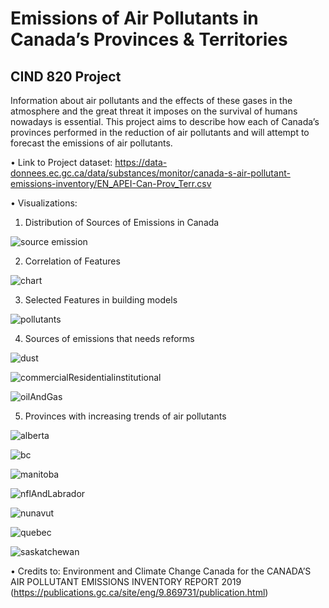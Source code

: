 # Emissions of Air Pollutants in Canada’s Provinces & Territories
## CIND 820 Project

Information about air pollutants and the effects of these gases in the atmosphere and the great threat it imposes on the survival of humans nowadays is essential.
This project aims to describe how each of Canada’s provinces performed in the reduction of air pollutants and will attempt to forecast the emissions of air pollutants.

•	Link to Project dataset:  https://data-donnees.ec.gc.ca/data/substances/monitor/canada-s-air-pollutant-emissions-inventory/EN_APEI-Can-Prov_Terr.csv

•	Visualizations:

  1.  Distribution of Sources of Emissions in Canada
   

   ![source emission](https://user-images.githubusercontent.com/91929677/144786685-db3938de-9ca1-4442-bb1f-3b3db5deda90.png)


  2.  Correlation of Features
  

   ![chart](https://user-images.githubusercontent.com/91929677/144786779-0ac65885-30b9-480c-a7ea-58dc60f265ad.png)


  3.  Selected Features in building models
  
    
  ![pollutants](https://user-images.githubusercontent.com/91929677/144787363-febeadf8-4774-49e6-9587-ea4cfdc60e54.png)

  
  4.  Sources of emissions that needs reforms
  
  
  ![dust](https://user-images.githubusercontent.com/91929677/144787900-f314e442-d99a-4832-af33-6687207ddb96.png)


  ![commercialResidentialinstitutional](https://user-images.githubusercontent.com/91929677/144787919-10b48d24-30e0-44ae-b38b-361b843c8cd2.png)

  
  ![oilAndGas](https://user-images.githubusercontent.com/91929677/144787960-de3e2b51-0a40-44e9-a400-53ecf50bd334.png)
  
  
  5.  Provinces with increasing trends of air pollutants
   
   
  ![alberta](https://user-images.githubusercontent.com/91929677/144788181-26e43093-0db4-4235-819b-f59ca9440d97.png)
  

  ![bc](https://user-images.githubusercontent.com/91929677/144788204-cb8887b3-bc45-479c-9158-b31896e6f1fe.png)
  
  
  ![manitoba](https://user-images.githubusercontent.com/91929677/144788244-6ce5a6c5-451f-4824-8f3e-6dae7a6f7ed1.png)


  ![nflAndLabrador](https://user-images.githubusercontent.com/91929677/144788256-8bb5a48c-cd8f-46dd-8a0c-2dc11c863475.png)


  ![nunavut](https://user-images.githubusercontent.com/91929677/144788275-a7065f0c-0032-4be0-bd7a-bb7f397dd267.png)
  

  ![quebec](https://user-images.githubusercontent.com/91929677/144788348-e2f593ad-c092-4d40-a552-0668d9427da2.png)


  ![saskatchewan](https://user-images.githubusercontent.com/91929677/144788370-af959aef-a0cb-4110-82b1-6b847f26e080.png)




  
•	Credits to:
  Environment and Climate Change Canada for the CANADA’S AIR POLLUTANT EMISSIONS INVENTORY REPORT 2019 (https://publications.gc.ca/site/eng/9.869731/publication.html)
